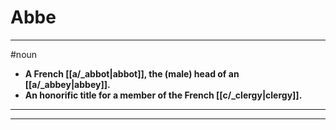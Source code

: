 # Abbe
---
#noun
- **A French [[a/_abbot|abbot]], the (male) head of an [[a/_abbey|abbey]].**
- **An honorific title for a member of the French [[c/_clergy|clergy]].**
---
---
